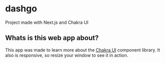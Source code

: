 # dashgo
Project made with Next.js and Chakra UI

## Whats is this web app about?

This app was made to learn more about the [Chakra UI](https://chakra-ui.com/) component library. It also is responsive, so resize your window to see it in action.
